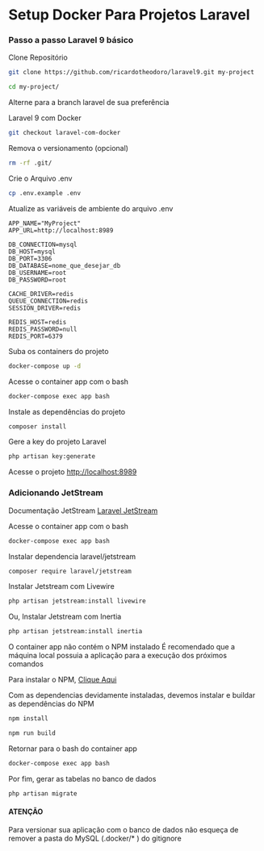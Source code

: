 
# Setup Docker Para Projetos Laravel

### Passo a passo Laravel 9 básico
Clone Repositório
```sh
git clone https://github.com/ricardotheodoro/laravel9.git my-project
```
```sh
cd my-project/
```


Alterne para a branch laravel de sua preferência

Laravel 9 com Docker
```sh
git checkout laravel-com-docker
```


Remova o versionamento (opcional)
```sh
rm -rf .git/
```


Crie o Arquivo .env
```sh
cp .env.example .env
```


Atualize as variáveis de ambiente do arquivo .env
```dosini
APP_NAME="MyProject"
APP_URL=http://localhost:8989

DB_CONNECTION=mysql
DB_HOST=mysql
DB_PORT=3306
DB_DATABASE=nome_que_desejar_db
DB_USERNAME=root
DB_PASSWORD=root

CACHE_DRIVER=redis
QUEUE_CONNECTION=redis
SESSION_DRIVER=redis

REDIS_HOST=redis
REDIS_PASSWORD=null
REDIS_PORT=6379
```


Suba os containers do projeto
```sh
docker-compose up -d
```


Acesse o container app com o bash
```sh
docker-compose exec app bash
```


Instale as dependências do projeto
```sh
composer install
```


Gere a key do projeto Laravel
```sh
php artisan key:generate
```


Acesse o projeto
[http://localhost:8989](http://localhost:8989)


### Adicionando JetStream

Documentação JetStream
[Laravel JetStream](https://jetstream.laravel.com/2.x/introduction.html)

Acesse o container app com o bash
```sh
docker-compose exec app bash
```

Instalar dependencia laravel/jetstream
```sh
composer require laravel/jetstream
```

Instalar Jetstream com Livewire
```sh
php artisan jetstream:install livewire
```

Ou, Instalar Jetstream com Inertia
```sh
php artisan jetstream:install inertia
```

O container app não contém o NPM instalado
É recomendado que a máquina local possuia a aplicação para a execução dos próximos comandos

Para instalar o NPM, [Clique Aqui](https://docs.npmjs.com/downloading-and-installing-node-js-and-npm)

Com as dependencias devidamente instaladas, devemos instalar e buildar as dependências do NPM
```sh
npm install
```

```sh
npm run build
```

Retornar para o bash do container app
```sh
docker-compose exec app bash
```


Por fim, gerar as tabelas no banco de dados
```sh
php artisan migrate
```

#### ATENÇÃO

Para versionar sua aplicação com o banco de dados não esqueça de remover a pasta do MySQL (.docker/*
) do gitignore